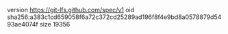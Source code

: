 version https://git-lfs.github.com/spec/v1
oid sha256:a383c1cd659058f6a72c372cd25289ad196f8f4e9bd8a0578879d5493ae4074f
size 19356
